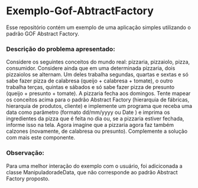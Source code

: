 # Exemplo-Gof-AbtractFactory
   Esse repositório contém um exemplo de uma aplicação simples utilizando o padrão GOF Abstract Factory.

### **Descrição do problema apresentado:**

Considere os seguintes conceitos do mundo real: pizzaria, pizzaiolo,
pizza, consumidor. Considere ainda que em uma determinada pizzaria,
dois pizzaiolos se alternam. Um deles trabalha segundas, quartas e
sextas e só sabe fazer pizza de calabresa (queijo + calabresa +
tomate), o outro trabalha terças, quintas e sábados e só sabe fazer
pizza de presunto (queijo + presunto + tomate). A pizzaria fecha aos
domingos. Tente mapear os conceitos acima para o padrão Abstract
Factory (hierarquia de fábricas, hierarquia de produtos, cliente) e
implemente um programa que receba uma data como parâmetro
(formato dd/mm/yyyy ou Date ) e imprima os ingredientes da pizza que
é feita no dia ou, se a pizzaria estiver fechada, informe isso na tela.
Agora imagine que a pizzaria agora faz também calzones (novamente,
de calabresa ou presunto). Complemente a solução com mais este
componente.

### **Observação:**
   Para uma melhor interação do exemplo com o usuário, foi adiciconada a classe ManipuladoradeData, que 
não corresponde ao padrão Abstract Factory proposto.

